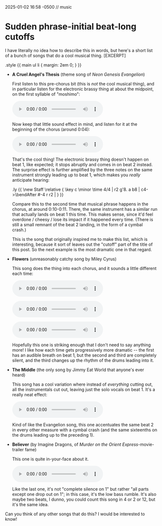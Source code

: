 2025-01-02 16:58 -0500 // music

# Sudden phrase-initial beat-long cutoffs

I have literally no idea how to describe this in words,
but here's a short list of a bunch of songs
that do a cool musical thing.
[EXCERPT]

.style {{ main ul li { margin: 2em 0; } }}

- **A Cruel Angel's Thesis** (theme song of *Neon Genesis Evangelion*)

  First listen to this pre-chorus bit
  (this is *not* the cool musical thing),
  and in particular listen for the electronic brassy thing at about the midpoint,
  on the first syllable of "moshimo":

  <p><audio controls>
    <source src='angel1.ogg' type='audio/ogg'>
    <source src='angel1.mp3' type='audio/mpeg'>
  </audio></p>

  Now keep that little sound effect in mind,
  and listen for it at the beginning of the chorus
  (around 0:04):

  <p><audio controls>
    <source src='angel2.ogg' type='audio/ogg'>
    <source src='angel2.mp3' type='audio/mpeg'>
  </audio></p>

  That's the cool thing!
  The electronic brassy thing doesn't happen on beat 1,
  like expected;
  it stops abruptly and comes in on beat 2 instead.
  The surprise effect is further amplified
  by the three notes on the same instrument
  strongly leading up to beat 1,
  which makes you *really* anticipate hearing:

  .ly {{
    \new Staff \relative {
      \key c \minor
      \time 4/4
      | r2 g'8. a b8 | c4->\bendAfter #-4 r r2 |
    }
  }}

  Compare this to the second time that musical phrase happens in the chorus,
  at around 0:10-0:11.
  There,
  the same instrument has a similar run
  that actually lands on beat 1 this time.
  This makes sense,
  since it'd feel overdone / cheesy / lose its impact
  if it happened every time.
  (There is still a small remnant of the beat 2 landing,
  in the form of a cymbal crash.)

  This is the song that originally inspired me to make this list,
  which is interesting,
  because it sort of leaves out the "cutoff" part of the title of this post.
  So the next example is the most dramatic one in that regard.

- **Flowers** (unreasonably catchy song by Miley Cyrus)

  This song does the thing into each chorus,
  and it sounds a little different each time:

  <p><audio controls>
    <source src='flowers1.ogg' type='audio/ogg'>
    <source src='flowers1.mp3' type='audio/mpeg'>
  </audio></p>

  <p><audio controls>
    <source src='flowers2.ogg' type='audio/ogg'>
    <source src='flowers2.mp3' type='audio/mpeg'>
  </audio></p>

  <p><audio controls>
    <source src='flowers3.ogg' type='audio/ogg'>
    <source src='flowers3.mp3' type='audio/mpeg'>
  </audio></p>

  Hopefully this one is striking enough that I don't need to say anything more!
  I like how each time gets progressively more dramatic --
  the first has an audible breath on beat 1,
  but the second and third are completely silent,
  and the third changes up the rhythm of the drums leading into it.

- **The Middle** (the only song by Jimmy Eat World that anyone's ever heard)

  This song has a cool variation
  where instead of *everything* cutting out,
  all the instrumentals cut out,
  leaving just the solo vocals on beat 1.
  It's a really neat effect:

  <p><audio controls>
    <source src='themiddle.ogg' type='audio/ogg'>
    <source src='themiddle.mp3' type='audio/mpeg'>
  </audio></p>

  Kind of like the Evangelion song,
  this one accentuates the same beat 2 in every other measure
  with a cymbal crash
  (and the same sixteenths on the drums leading up to the preceding 1).

- **Believer** (by Imagine Dragons, of *Murder on the Orient Express*-movie-trailer fame)

  This one is quite in-your-face about it.

  <p><audio controls>
    <source src='believer.ogg' type='audio/ogg'>
    <source src='believer.mp3' type='audio/mpeg'>
  </audio></p>

  Like the last one,
  it's not "complete silence on&nbsp;1"
  but rather "all parts except one drop out on&nbsp;1";
  in this case,
  it's the low bass rumble.
  It's also maybe two beats,
  I dunno,
  you could count this song in 4 or 2 or 12,
  but it's the same idea.

Can you think of any other songs that do this?
I would be interested to know!

<!--nowd-->
<!-- .ly {{
  \version "2.24.3"
  \score {
    \new Staff \relative {
      \key f \major
      \numericTimeSignature
      \time 4/4
      | r2 f'8 g a4 |
      \time 2/4
      | <<
        { \voiceOne \hideNotes a4 \unHideNotes
          \tweak color #grey
          \tweak Stem.color #grey
          c4
        }
        \new Voice { \voiceTwo
          \tweak color #grey
          \tweak Stem.color #grey
          c2
        }
      >> \oneVoice |
      \time 4/4
      | c2. f,4 | e4 r d'4. d8( | c2) r |
    }
    \addlyrics {
      Yu -- me de (ta) (ta) ta -- ka -- ku ton -- da __
    }
  }
}} -->
